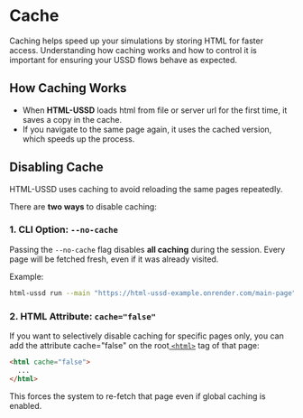 # Cache

Caching helps speed up your simulations by storing HTML for faster access. Understanding how caching works and how to control it is important for ensuring your USSD flows behave as expected.

## How Caching Works

- When **HTML-USSD** loads html from file or server url for the first time, it saves a copy in the cache.
- If you navigate to the same page again, it uses the cached version, which speeds up the process.

## Disabling Cache

HTML-USSD uses caching to avoid reloading the same pages repeatedly.

There are **two ways** to disable caching:

### 1. CLI Option: `--no-cache`

Passing the `--no-cache` flag disables **all caching** during the session. Every page will be fetched fresh, even if it was already visited.

Example:

```bash
html-ussd run --main "https://html-ussd-example.onrender.com/main-page" --no-cache
```

### 2. HTML Attribute: `cache="false"`

If you want to selectively disable caching for specific pages only, you can add the attribute cache="false" on the root[ `<html>`](./tags/html-tag) tag of that page:

```html
<html cache="false">
  ...
</html>
```

This forces the system to re-fetch that page even if global caching is enabled.
